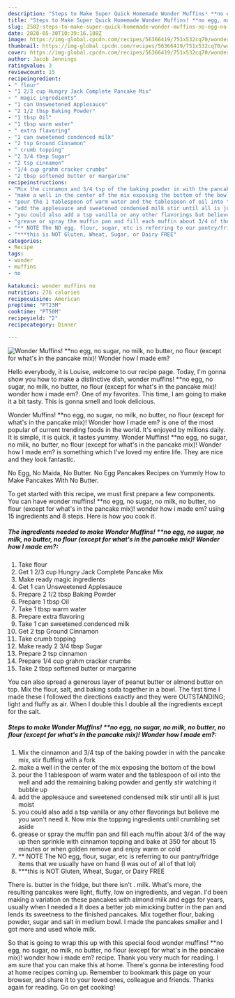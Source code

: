 ```yaml
---
description: "Steps to Make Super Quick Homemade Wonder Muffins! **no egg, no sugar, no milk, no butter, no flour (except for what&amp;#39;s in the pancake mix)! Wonder how I made em?"
title: "Steps to Make Super Quick Homemade Wonder Muffins! **no egg, no sugar, no milk, no butter, no flour (except for what&amp;#39;s in the pancake mix)! Wonder how I made em?"
slug: 2582-steps-to-make-super-quick-homemade-wonder-muffins-no-egg-no-sugar-no-milk-no-butter-no-flour-except-for-what-and-39-s-in-the-pancake-mix-wonder-how-i-made-em
date: 2020-05-30T10:39:16.188Z
image: https://img-global.cpcdn.com/recipes/56366419/751x532cq70/wonder-muffins-no-egg-no-sugar-no-milk-no-butter-no-flour-except-for-whats-in-the-pancake-m-recipe-main-photo.jpg
thumbnail: https://img-global.cpcdn.com/recipes/56366419/751x532cq70/wonder-muffins-no-egg-no-sugar-no-milk-no-butter-no-flour-except-for-whats-in-the-pancake-m-recipe-main-photo.jpg
cover: https://img-global.cpcdn.com/recipes/56366419/751x532cq70/wonder-muffins-no-egg-no-sugar-no-milk-no-butter-no-flour-except-for-whats-in-the-pancake-m-recipe-main-photo.jpg
author: Jacob Jennings
ratingvalue: 3
reviewcount: 15
recipeingredient:
- " flour"
- "1 2/3 cup Hungry Jack Complete Pancake Mix"
- " magic ingredients"
- "1 can Unsweetened Applesauce"
- "2 1/2 tbsp Baking Powder"
- "1 tbsp Oil"
- "1 tbsp warm water"
- " extra flavoring"
- "1 can sweetened condenced milk"
- "2 tsp Ground Cinnamon"
- " crumb topping"
- "2 3/4 tbsp Sugar"
- "2 tsp cinnamon"
- "1/4 cup grahm cracker crumbs"
- "2 tbsp softened butter or margarine"
recipeinstructions:
- "Mix the cinnamon and 3/4 tsp of the baking powder in with the pancake mix, stir fluffing with a fork"
- "make a well in the center of the mix exposing the bottom of the bowl"
- "pour the 1 tablespoon of warm water and the tablespoon of oil into the well and add the remaining baking powder and gently stir watching it bubble up"
- "add the applesauce and sweetened condensed milk stir until all is just moist"
- "you could also add a tsp vanilla or any other flavorings but believe me you won&#39;t need it. Now mix the topping ingredients until crumbling set aside"
- "grease or spray the muffin pan and fill each muffin about 3/4 of the way up then sprinkle with cinnamon topping and bake at 350 for about 15 minutes or when golden remove and enjoy warm or cold"
- "** NOTE The NO egg, flour, sugar, etc is referring to our pantry/fridge items that we usually have on hand (I was out of all of that lol)"
- "***this is NOT Gluten, Wheat, Sugar, or Dairy FREE"
categories:
- Recipe
tags:
- wonder
- muffins
- no

katakunci: wonder muffins no 
nutrition: 276 calories
recipecuisine: American
preptime: "PT23M"
cooktime: "PT50M"
recipeyield: "2"
recipecategory: Dinner

---
```



![Wonder Muffins! **no egg, no sugar, no milk, no butter, no flour (except for what&#39;s in the pancake mix)! Wonder how I made em?](https://img-global.cpcdn.com/recipes/56366419/751x532cq70/wonder-muffins-no-egg-no-sugar-no-milk-no-butter-no-flour-except-for-whats-in-the-pancake-m-recipe-main-photo.jpg)

Hello everybody, it is Louise, welcome to our recipe page. Today, I'm gonna show you how to make a distinctive dish, wonder muffins! **no egg, no sugar, no milk, no butter, no flour (except for what&#39;s in the pancake mix)! wonder how i made em?. One of my favorites. This time, I am going to make it a bit tasty. This is gonna smell and look delicious.

Wonder Muffins! **no egg, no sugar, no milk, no butter, no flour (except for what&#39;s in the pancake mix)! Wonder how I made em? is one of the most popular of current trending foods in the world. It's enjoyed by millions daily. It is simple, it is quick, it tastes yummy. Wonder Muffins! **no egg, no sugar, no milk, no butter, no flour (except for what&#39;s in the pancake mix)! Wonder how I made em? is something which I've loved my entire life. They are nice and they look fantastic.

No Egg, No Maida, No Butter. No Egg Pancakes Recipes on Yummly How to Make Pancakes With No Butter.


To get started with this recipe, we must first prepare a few components. You can have wonder muffins! **no egg, no sugar, no milk, no butter, no flour (except for what&#39;s in the pancake mix)! wonder how i made em? using 15 ingredients and 8 steps. Here is how you cook it.

<!--inarticleads1-->

##### The ingredients needed to make Wonder Muffins! **no egg, no sugar, no milk, no butter, no flour (except for what&#39;s in the pancake mix)! Wonder how I made em?:

1. Take  flour
1. Get 1 2/3 cup Hungry Jack Complete Pancake Mix
1. Make ready  magic ingredients
1. Get 1 can Unsweetened Applesauce
1. Prepare 2 1/2 tbsp Baking Powder
1. Prepare 1 tbsp Oil
1. Take 1 tbsp warm water
1. Prepare  extra flavoring
1. Take 1 can sweetened condenced milk
1. Get 2 tsp Ground Cinnamon
1. Take  crumb topping
1. Make ready 2 3/4 tbsp Sugar
1. Prepare 2 tsp cinnamon
1. Prepare 1/4 cup grahm cracker crumbs
1. Take 2 tbsp softened butter or margarine


You can also spread a generous layer of peanut butter or almond butter on top. Mix the flour, salt, and baking soda together in a bowl. The first time I made these I followed the directions exactly and they were OUTSTANDING; light and fluffy as air. When I double this I double all the ingredients except for the salt. 

<!--inarticleads2-->

##### Steps to make Wonder Muffins! **no egg, no sugar, no milk, no butter, no flour (except for what&#39;s in the pancake mix)! Wonder how I made em?:

1. Mix the cinnamon and 3/4 tsp of the baking powder in with the pancake mix, stir fluffing with a fork
1. make a well in the center of the mix exposing the bottom of the bowl
1. pour the 1 tablespoon of warm water and the tablespoon of oil into the well and add the remaining baking powder and gently stir watching it bubble up
1. add the applesauce and sweetened condensed milk stir until all is just moist
1. you could also add a tsp vanilla or any other flavorings but believe me you won&#39;t need it. Now mix the topping ingredients until crumbling set aside
1. grease or spray the muffin pan and fill each muffin about 3/4 of the way up then sprinkle with cinnamon topping and bake at 350 for about 15 minutes or when golden remove and enjoy warm or cold
1. ** NOTE The NO egg, flour, sugar, etc is referring to our pantry/fridge items that we usually have on hand (I was out of all of that lol)
1. ***this is NOT Gluten, Wheat, Sugar, or Dairy FREE


There is. butter in the fridge, but there isn&#39;t . milk. What&#39;s more, the resulting pancakes were light, fluffy, low on ingredients, and vegan. I&#39;d been making a variation on these pancakes with almond milk and eggs for years, usually when I needed a It does a better job mimicking butter in the pan and lends its sweetness to the finished pancakes. Mix together flour, baking powder, sugar and salt in medium bowl. I made the pancakes smaller and I got more and used whole milk. 

So that is going to wrap this up with this special food wonder muffins! **no egg, no sugar, no milk, no butter, no flour (except for what&#39;s in the pancake mix)! wonder how i made em? recipe. Thank you very much for reading. I am sure that you can make this at home. There's gonna be interesting food at home recipes coming up. Remember to bookmark this page on your browser, and share it to your loved ones, colleague and friends. Thanks again for reading. Go on get cooking!
